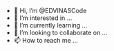 - 👋 Hi, I’m @EDVINASCode
- 👀 I’m interested in ...
- 🌱 I’m currently learning ...
- 💞️ I’m looking to collaborate on ...
- 📫 How to reach me ...

<!---
EDVINASCode/EDVINASCode is a ✨ special ✨ repository because its `README.md` (this file) appears on your GitHub profile.
You can click the Preview link to take a look at your changes.
--->
